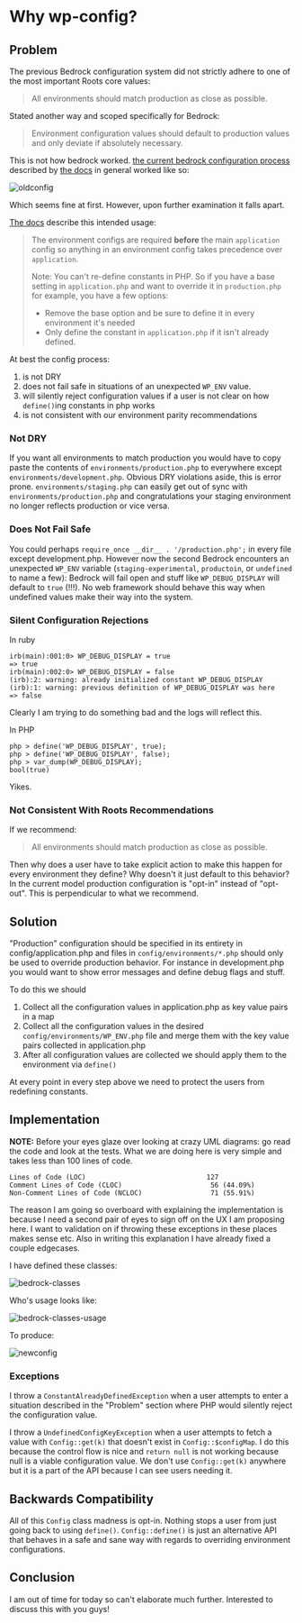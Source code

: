 # Why wp-config?

## Problem

The previous Bedrock configuration system did not strictly adhere to one of the most important Roots core values: 

> All environments should match production as close as possible.

Stated another way and scoped specifically for Bedrock:

> Environment configuration values should default to production values and only
> deviate if absolutely necessary.

This is not how bedrock worked. [the current bedrock configuration process][brconfigcode] described by [the docs][brconfigdocs] in general worked like so:

![oldconfig](./uml/oldconfig.png)

Which seems fine at first. However, upon further examination it falls apart.

[The docs][brconfigdocs] describe this intended usage:

> The environment configs are required **before** the main `application` config so anything in an environment config takes precedence over `application`.
> 
> Note: You can't re-define constants in PHP. So if you have a base setting in `application.php` and want to override it in `production.php` for example, you have a few options:
> 
> * Remove the base option and be sure to define it in every environment it's needed
> * Only define the constant in `application.php` if it isn't already defined.

At best the config process:
1. is not DRY 
2. does not fail safe in situations of an unexpected `WP_ENV` value. 
3. will silently reject configuration values if a user is not clear on how `define()`ing constants in php works
4. is not consistent with our environment parity recommendations

### Not DRY

If you want all environments to match production you would have to copy paste the contents of `environments/production.php` to everywhere except `environments/development.php`. Obvious DRY violations aside, this is error prone. `environments/staging.php` can easily get out of sync with `environments/production.php` and congratulations your staging environment no longer reflects production or vice versa.

### Does Not Fail Safe

You could perhaps `require_once __dir__ . '/production.php';` in every file except development.php. However now the second Bedrock encounters an unexpected `WP_ENV` variable (`staging-experimental`, `productoin`, or `undefined` to name a few): Bedrock will fail open and stuff like `WP_DEBUG_DISPLAY` will default to `true` (!!!). No web framework should behave this way when undefined values make their way into the system.

### Silent Configuration Rejections

In ruby

```
irb(main):001:0> WP_DEBUG_DISPLAY = true
=> true
irb(main):002:0> WP_DEBUG_DISPLAY = false
(irb):2: warning: already initialized constant WP_DEBUG_DISPLAY
(irb):1: warning: previous definition of WP_DEBUG_DISPLAY was here
=> false
```

Clearly I am trying to do something bad and the logs will reflect this.

In PHP

```
php > define('WP_DEBUG_DISPLAY', true);
php > define('WP_DEBUG_DISPLAY', false);
php > var_dump(WP_DEBUG_DISPLAY);
bool(true)
```

Yikes.

### Not Consistent With Roots Recommendations

If we recommend:

> All environments should match production as close as possible.

Then why does a user have to take explicit action to make this happen for every environment they define? Why doesn't it just default to this behavior? In the current model production configuration is "opt-in" instead of "opt-out". This is perpendicular to what we recommend.

## Solution

"Production" configuration should be specified in its entirety in config/application.php and files in `config/environments/*.php` should only be used to override production behavior. For instance in development.php you would want to show error messages and define debug flags and stuff.

To do this we should
1. Collect all the configuration values in application.php as key value pairs in a map
2. Collect all the configuration values in the desired `config/environments/WP_ENV.php` file and merge them with the key value pairs collected in application.php
3. After all configuration values are collected we should apply them to the environment via `define()`

At every point in every step above we need to protect the users from redefining constants.

## Implementation

**NOTE:** Before your eyes glaze over looking at crazy UML diagrams: go read the code and look at the tests. What we are doing here is very simple and takes less than 100 lines of code.

```
Lines of Code (LOC)                              127
Comment Lines of Code (CLOC)                      56 (44.09%)
Non-Comment Lines of Code (NCLOC)                 71 (55.91%)
```

The reason I am going so overboard with explaining the implementation is because I need a second pair of eyes to sign off on the UX I am proposing here. I want to validation on if throwing these exceptions in these places makes sense etc. Also in writing this explanation I have already fixed a couple edgecases.

I have defined these classes:

![bedrock-classes](./uml/bedrock-classes.png)

Who's usage looks like:

![bedrock-classes-usage](./uml/bedrock-classes-usage.png)

To produce:

![newconfig](./uml/newconfig.png)

### Exceptions

I throw a `ConstantAlreadyDefinedException` when a user attempts to enter a situation described in the "Problem" section where PHP would silently reject the configuration value.

I throw a `UndefinedConfigKeyException` when a user attempts to fetch a value with `Config::get(k)` that doesn't exist in `Config::$configMap`. I do this because the control flow is nice and `return null` is not working because null is a viable configuration value. We don't use `Config::get(k)` anywhere but it is a part of the API because I can see users needing it.

## Backwards Compatibility

All of this `Config` class madness is opt-in. Nothing stops a user from just going back to using `define()`. `Config::define()` is just an alternative API that behaves in a safe and sane way with regards to overriding environment configurations.

## Conclusion

I am out of time for today so can't elaborate much further. Interested to discuss this with you guys!

[brconfigdocs]: https://github.com/roots/docs/blob/f7ca25c68e5207cee648630df6cdabb3d3da25c5/bedrock/configuration-files.md
[brconfigcode]: https://github.com/roots/bedrock/tree/0668b29c008154b5c47cd236664722f101567aa5/config
[oldenvconfigs]: https://github.com/roots/bedrock/tree/0668b29c008154b5c47cd236664722f101567aa5/config/environments

